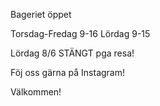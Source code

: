 
Bageriet öppet 

Torsdag-Fredag 9-16 Lördag 9-15

Lördag 8/6 STÄNGT pga resa!

Föj oss gärna på Instagram!

Välkommen!

